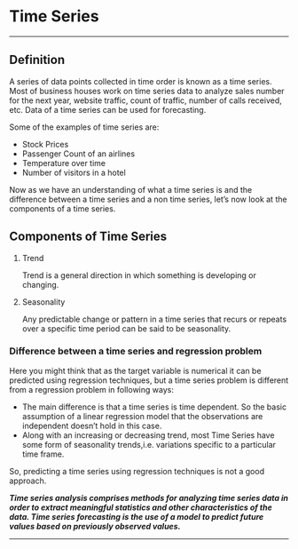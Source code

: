 <h1>Time Series</h1>
<hr>
<h2>Definition</h2>
<p>A series of data points collected in time order is known as a time series. Most of business houses work on time series data to analyze sales number for the next year, website traffic, count of traffic, number of calls received, etc. Data of a time series can be used for forecasting.</p>

<p>Some of the examples of time series are:</p>
<ul>
    <li>Stock Prices</li>
    <li>Passenger Count of an airlines</li>
    <li>Temperature over time</li>
    <li>Number of visitors in a hotel</li>
</ul>
<p>Now as we have an understanding of what a time series is and the difference between a time series and a non time series, let’s now look at the components of a time series.</p>

<h2>Components of Time Series</h2>
<ol>
    <li>Trend</li>
    <p>Trend is a general direction in which something is developing or changing.</p>
    <li>Seasonality</li>
    <p> Any predictable change or pattern in a time series that recurs or repeats over a specific time period can be said to be seasonality.</p>
</ol>
<h3>Difference between a time series and regression problem</h3>
<p>Here you might think that as the target variable is numerical it can be predicted using regression techniques, but a time series problem is different from a regression problem in following ways:</p>
<ul>
    <li>The main difference is that a time series is time dependent. So the basic assumption of a linear regression model that the observations are independent doesn’t hold in this case.</li>
    <li>Along with an increasing or decreasing trend, most Time Series have some form of seasonality trends,i.e. variations specific to a particular time frame.</li>
</ul>
<p>So, predicting a time series using regression techniques is not a good approach.</p>

<p><b><i>Time series analysis comprises methods for analyzing time series data in order to extract meaningful statistics and other characteristics of the data. Time series forecasting is the use of a model to predict future values based on previously observed values.</i></b></p>
<hr>